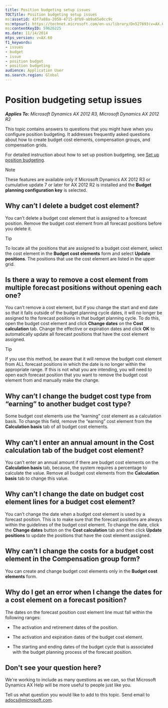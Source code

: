 ```yaml
---
title: Position budgeting setup issues
TOCTitle: Position budgeting setup issues
ms:assetid: 43f7a88a-2058-4715-8fb9-ab9a65e0cc9c
ms:mtpsurl: https://technet.microsoft.com/en-us/library/Dn527693(v=AX.60)
ms:contentKeyID: 59626225
ms.date: 11/14/2014
mtps_version: v=AX.60
f1_keywords:
- issues
- budget
- issue
- position budget
- position budgeting
audience: Application User
ms.search.region: Global
---
```


# Position budgeting setup issues 


_**Applies To:** Microsoft Dynamics AX 2012 R3, Microsoft Dynamics AX 2012 R2_

This topic contains answers to questions that you might have when you configure position budgeting. It addresses frequently asked questions about how to create budget cost elements, compensation groups, and compensation grids.

For detailed instruction about how to set up position budgeting, see [Set up position budgeting](set-up-position-budgeting.md).


> [!NOTE]
> <P>These features are available only if Microsoft Dynamics AX 2012 R3 or cumulative update 7 or later for AX 2012 R2 is installed and the <STRONG>Budget planning configuration key</STRONG> is selected.</P>



## Why can’t I delete a budget cost element?

You can’t delete a budget cost element that is assigned to a forecast position. Remove the budget cost element from all forecast positions before you delete it.


> [!TIP]
> <P>To locate all the positions that are assigned to a budget cost element, select the cost element in the <STRONG>Budget cost elements</STRONG> form and select <STRONG>Update positions</STRONG>. The positions that use the cost element are listed in the upper grid.</P>



## Is there a way to remove a cost element from multiple forecast positions without opening each one?

You can’t remove a cost element, but if you change the start and end date so that it falls outside of the budget planning cycle dates, it will no longer be assigned to the forecast positions in that budget planning cycle. To do this, open the budget cost element and click **Change dates** on the **Cost calculation** tab. Change the effective or expiration dates and click **OK** to automatically update all forecast positions that have the cost element assigned.


> [!TIP]
> <P>If you use this method, be aware that it will remove the budget cost element from ALL forecast positions in which the date is no longer within the appropriate range. If this is not what you are intending, you will need to open each forecast position that you want to remove the budget cost element from and manually make the change.</P>



## Why can’t I change the budget cost type from “earning” to another budget cost type?

Some budget cost elements use the “earning” cost element as a calculation basis. To change this field, remove the “earning” cost element from the **Calculation basis** tab of all budget cost elements.

## Why can’t I enter an annual amount in the Cost calculation tab of the budget cost element?

You can’t enter an annual amount if there are budget cost elements on the **Calculation basis** tab, because, the system requires a percentage to calculate the value. Remove all budget cost elements from the **Calculation basis** tab to change this value.

## Why can’t I change the date on budget cost element lines for a budget cost element?

You can’t change the date when a budget cost element is used by a forecast position. This is to make sure that the forecast positions are always within the guidelines of the budget cost element. To change the date, click the **Change dates** button on the **Cost calculation** tab and then click **Update positions** to update the positions that have the cost element assigned.

## Why can’t I change the costs for a budget cost element in the Compensation group form?

You can create and change budget cost elements only in the **Budget cost elements** form.

## Why do I get an error when I change the dates for a cost element on a forecast position?

The dates on the forecast position cost element line must fall within the following ranges:

  - The activation and retirement dates of the position.

  - The activation and expiration dates of the budget cost element.

  - The starting and ending dates of the budget cycle that is associated with the budget planning process of the forecast position.

## Don't see your question here?

We're working to include as many questions as we can, so that Microsoft Dynamics AX Help will be more useful to people just like you.

Tell us what question you would like to add to this topic. Send email to <adocs@microsoft.com>.

  



